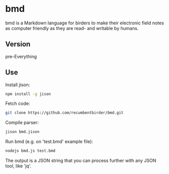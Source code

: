 bmd
=========

bmd is a Markdown language for birders to make their electronic field notes as computer friendly as they are read- and writable by humans.

Version
----

pre-Everything


Use
--------------

Install jison:

```sh
npm install -g jison
```

Fetch code:

```sh
git clone https://github.com/recumbentbirder/bmd.git
```

Compile parser:

```sh
jison bmd.jison
```

Run bmd (e.g. on 'test.bmd' example file):

```sh
nodejs bmd.js test.bmd
```

The output is a JSON string that you can process further with any JSON tool, like 'jq'.
